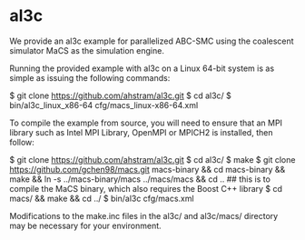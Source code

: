 # al3c

We provide an al3c example for parallelized ABC-SMC using the coalescent simulator MaCS as the simulation engine.

Running the provided example with al3c on a Linux 64-bit system is as simple as issuing the following commands:

$ git clone https://github.com/ahstram/al3c.git
$ cd al3c/
$ bin/al3c_linux_x86-64 cfg/macs_linux-x86-64.xml 

To compile the example from source, you will need to ensure that an MPI library such as Intel MPI Library, OpenMPI or MPICH2 is installed, then follow:

$ git clone https://github.com/ahstram/al3c.git
$ cd al3c/
$ make
$ git clone https://github.com/gchen98/macs.git macs-binary && cd macs-binary && make && ln -s ../macs-binary/macs ../macs/macs && cd .. ## this is to compile the MaCS binary, which also requires the Boost C++ library
$ cd macs/ && make && cd ../
$ bin/al3c cfg/macs.xml

Modifications to the make.inc files in the al3c/ and al3c/macs/ directory may be necessary for your environment.
